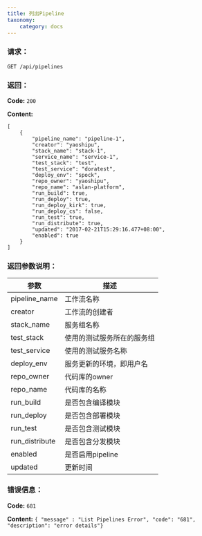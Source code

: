 ```yaml
---
title: 列出Pipeline
taxonomy:
    category: docs
---
```


### 请求：

    GET /api/pipelines

### 返回：

**Code:** `200`

**Content:** 

```
[
    {
        "pipeline_name": "pipeline-1",
        "creator": "yaoshipu",
        "stack_name": "stack-1",
        "service_name": "service-1",
        "test_stack": "test",
        "test_service": "doratest",
        "deploy_env": "spock",
        "repo_owner": "yaoshipu",
        "repo_name": "aslan-platform",
        "run_build": true,
        "run_deploy": true,
        "run_deploy_kirk": true,
        "run_deploy_cs": false,
        "run_test": true,
        "run_distribute": true,
        "updated": "2017-02-21T15:29:16.477+08:00",
        "enabled": true
    }
]
```	

### 返回参数说明：

|参数|描述|
|---|---|
|pipeline_name|工作流名称|
|creator|工作流的创建者|
|stack_name|服务组名称|
|test_stack|使用的测试服务所在的服务组|
|test_service|使用的测试服务名称|
|deploy_env|服务更新的环境，即用户名|
|repo_owner|代码库的owner|
|repo_name|代码库的名称|
|run_build|是否包含编译模块|
|run_deploy|是否包含部署模块|
|run_test|是否包含测试模块|
|run_distribute|是否包含分发模块|
|enabled|是否启用pipeline|
|updated|更新时间|

### 错误信息：

**Code:** `681`

**Content:** `{ "message" : "List Pipelines Error", "code": "681", "description": "error details"}`